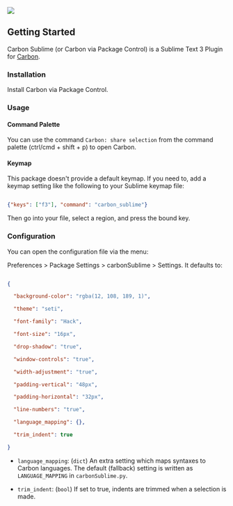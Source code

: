 ![](https://i.imgur.com/nk0e21I.png)
## Getting Started

Carbon Sublime (or Carbon via Package Control) is a Sublime Text 3 Plugin for [Carbon](https://carbon.now.sh).

### Installation

Install Carbon via Package Control.

### Usage

#### Command Palette

You can use the command `Carbon: share selection` from the command palette (ctrl/cmd + shift + p) to open Carbon.

#### Keymap

This package doesn't provide a default keymap. If you need to, add a keymap setting like the following to your Sublime keymap file:

```json
{"keys": ["f3"], "command": "carbon_sublime"}
```

Then go into your file, select a region, and press the bound key.

### Configuration

You can open the configuration file via the menu:

Preferences > Package Settings > carbonSublime > Settings. It defaults to:

```json
{
  "background-color": "rgba(12, 108, 189, 1)",
  "theme": "seti",
  "font-family": "Hack",
  "font-size": "16px",
  "drop-shadow": "true",
  "window-controls": "true",
  "width-adjustment": "true",
  "padding-vertical": "48px",
  "padding-horizontal": "32px",
  "line-numbers": "true",
  "language_mapping": {},
  "trim_indent": true
}
```

- `language_mapping`: (`dict`) An extra setting which maps syntaxes to Carbon languages. The default (fallback) setting is written as `LANGUAGE_MAPPING` in `carbonSublime.py`.
- `trim_indent`: (`bool`) If set to true, indents are trimmed when a selection is made.
